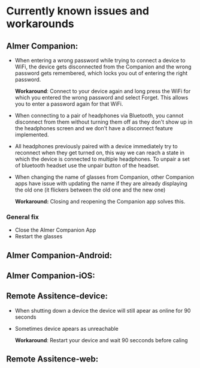 # Currently known issues and workarounds

## Almer Companion:
* When entering a wrong password while trying to connect a device to WiFi, the device gets disconnected from the Companion and the wrong password gets remembered, which locks you out of entering the right password.

    **Workaround**: Connect to your device again and long press the WiFi for which you entered the wrong password and select Forget. This allows you to enter a password again for that WiFi.
* When connecting to a pair of headphones via Bluetooth, you cannot disconnect from them without turning them off as they don't show up in the headphones screen and we don't have a disconnect feature implemented.
* All headphones previously paired with a device immediately try to reconnect when they get turned on, this way we can reach a state in which the device is connected to multiple headphones. To unpair a set of bluetooth headset use the unpair button of the headset.
* When changing the name of glasses from Companion, other Companion apps have issue with updating the name if they are already displaying the old one (it flickers between the old one and the new one)

    **Workaround:** Closing and reopening the Companion app solves this.

### General fix
* Close the Almer Companion App
* Restart the glasses



## Almer Companion-Android:

## Almer Companion-iOS:

## Remote Assitence-device:
* When shutting down a device the device will still apear as online for 90 seconds
* Sometimes device apears as unreachable

    **Workaround**: Restart your device and wait 90 secconds before caling

## Remote Assitence-web:
